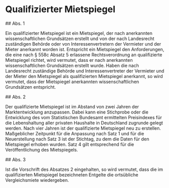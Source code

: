 # Qualifizierter Mietspiegel



\#\# Abs. 1

 Ein qualifizierter Mietspiegel ist ein Mietspiegel, der nach anerkannten wissenschaftlichen Grundsätzen erstellt und von der nach Landesrecht zuständigen Behörde oder von Interessenvertretern der Vermieter und der Mieter anerkannt worden ist. Entspricht ein Mietspiegel den Anforderungen, die eine nach § 558c Absatz 5 erlassene Rechtsverordnung an qualifizierte Mietspiegel richtet, wird vermutet, dass er nach anerkannten wissenschaftlichen Grundsätzen erstellt wurde. Haben die nach Landesrecht zuständige Behörde und Interessenvertreter der Vermieter und der Mieter den Mietspiegel als qualifizierten Mietspiegel anerkannt, so wird vermutet, dass der Mietspiegel anerkannten wissenschaftlichen Grundsätzen entspricht.

\#\# Abs. 2

 Der qualifizierte Mietspiegel ist im Abstand von zwei Jahren der Marktentwicklung anzupassen. Dabei kann eine Stichprobe oder die Entwicklung des vom Statistischen Bundesamt ermittelten Preisindexes für die Lebenshaltung aller privaten Haushalte in Deutschland zugrunde gelegt werden. Nach vier Jahren ist der qualifizierte Mietspiegel neu zu erstellen. Maßgeblicher Zeitpunkt für die Anpassung nach Satz 1 und für die Neuerstellung nach Satz 3 ist der Stichtag, zu dem die Daten für den Mietspiegel erhoben wurden. Satz 4 gilt entsprechend für die Veröffentlichung des Mietspiegels.

\#\# Abs. 3

 Ist die Vorschrift des Absatzes 2 eingehalten, so wird vermutet, dass die im qualifizierten Mietspiegel bezeichneten Entgelte die ortsübliche Vergleichsmiete wiedergeben. 

